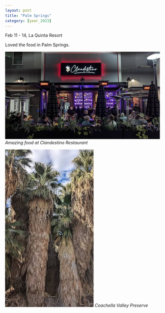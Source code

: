 ```yaml
---
layout: post
title: "Palm Springs"
category: [year_2023]
---
```


Feb 11 - 14, La Quinta Resort

Loved the food in Palm Springs.

![](images/palmspring1.jpg)
_Amazing food at Clandestino Restaurant_

![](images/palmspring2.jpg)
_Coachella Valley Preserve_